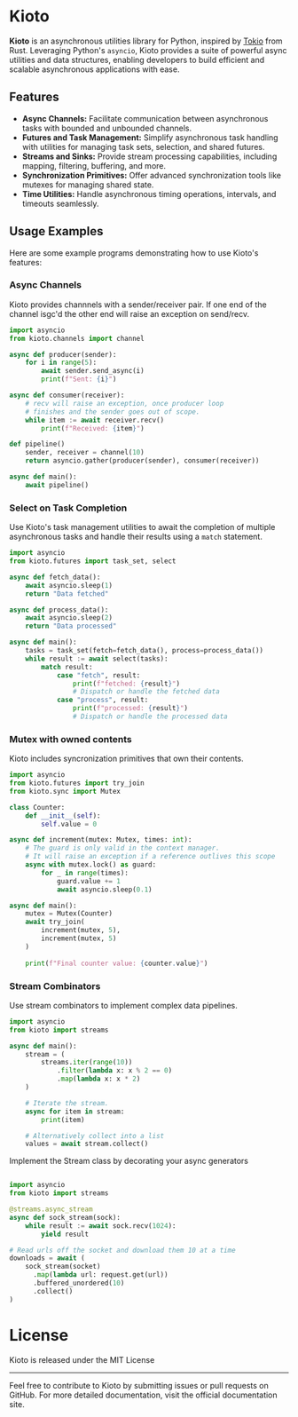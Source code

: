 # Kioto

**Kioto** is an asynchronous utilities library for Python, inspired by [Tokio](https://tokio.rs/) from Rust. Leveraging Python's `asyncio`, Kioto provides a suite of powerful async utilities and data structures, enabling developers to build efficient and scalable asynchronous applications with ease.

## Features

- **Async Channels:** Facilitate communication between asynchronous tasks with bounded and unbounded channels.
- **Futures and Task Management:** Simplify asynchronous task handling with utilities for managing task sets, selection, and shared futures.
- **Streams and Sinks:** Provide stream processing capabilities, including mapping, filtering, buffering, and more.
- **Synchronization Primitives:** Offer advanced synchronization tools like mutexes for managing shared state.
- **Time Utilities:** Handle asynchronous timing operations, intervals, and timeouts seamlessly.

## Usage Examples

Here are some example programs demonstrating how to use Kioto's features:

### Async Channels
Kioto provides channnels with a sender/receiver pair. If one end of the channel isgc'd the other end will raise an exception on send/recv.

```python
import asyncio
from kioto.channels import channel

async def producer(sender):
    for i in range(5):
        await sender.send_async(i)
        print(f"Sent: {i}")

async def consumer(receiver):
    # recv will raise an exception, once producer loop
    # finishes and the sender goes out of scope.
    while item := await receiver.recv()
        print(f"Received: {item}")

def pipeline()
    sender, receiver = channel(10)
    return asyncio.gather(producer(sender), consumer(receiver))

async def main():
    await pipeline()
```

### Select on Task Completion

Use Kioto's task management utilities to await the completion of multiple asynchronous tasks and handle their results using a `match` statement.

```python
import asyncio
from kioto.futures import task_set, select

async def fetch_data():
    await asyncio.sleep(1)
    return "Data fetched"

async def process_data():
    await asyncio.sleep(2)
    return "Data processed"

async def main():
    tasks = task_set(fetch=fetch_data(), process=process_data())
    while result := await select(tasks):
        match result:
            case "fetch", result:
                print(f"fetched: {result}")
                # Dispatch or handle the fetched data
            case "process", result:
                print(f"processed: {result}")
                # Dispatch or handle the processed data
```

### Mutex with owned contents
Kioto includes syncronization primitives that own their contents.

```python
import asyncio
from kioto.futures import try_join
from kioto.sync import Mutex

class Counter:
    def __init__(self):
        self.value = 0

async def increment(mutex: Mutex, times: int):
	# The guard is only valid in the context manager.
	# It will raise an exception if a reference outlives this scope
    async with mutex.lock() as guard:
        for _ in range(times):
            guard.value += 1
            await asyncio.sleep(0.1)

async def main():
    mutex = Mutex(Counter)
    await try_join(
        increment(mutex, 5),
        increment(mutex, 5)
    )
    
    print(f"Final counter value: {counter.value}")
```

### Stream Combinators
Use stream combinators to implement complex data pipelines.

``` python
import asyncio
from kioto import streams

async def main():
    stream = (
        streams.iter(range(10))
            .filter(lambda x: x % 2 == 0)
            .map(lambda x: x * 2)
    )

    # Iterate the stream.
    async for item in stream:
        print(item)

    # Alternatively collect into a list
    values = await stream.collect()
```

Implement the Stream class by decorating your async generators
```python

import asyncio
from kioto import streams

@streams.async_stream
async def sock_stream(sock):
    while result := await sock.recv(1024):
        yield result

# Read urls off the socket and download them 10 at a time
downloads = await (
    sock_stream(socket)
      .map(lambda url: request.get(url))
      .buffered_unordered(10)
      .collect()
)
```


# License
Kioto is released under the MIT License

<hr>
Feel free to contribute to Kioto by submitting issues or pull requests on GitHub. For more detailed documentation, visit the official documentation site.
